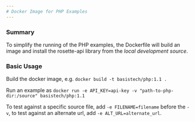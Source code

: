 ```yaml
---
# Docker Image for PHP Examples
---
```

### Summary
To simplify the running of the PHP examples, the Dockerfile will build an image and install the rosette-api library from the *local development source*.

### Basic Usage
Build the docker image, e.g. `docker build -t basistech/php:1.1 .`

Run an example as `docker run -e API_KEY=api-key -v "path-to-php-dir:/source" basistech/php:1.1`

To test against a specific source file, add `-e FILENAME=filename` before the `-v`, to test against an alternate url, add `-e ALT_URL=alternate_url`.